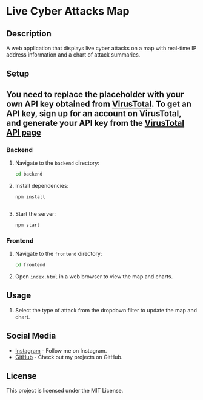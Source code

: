 # Live Cyber Attacks Map

## Description
A web application that displays live cyber attacks on a map with real-time IP address information and a chart of attack summaries.

## Setup

## You need to replace the placeholder with your own API key obtained from [VirusTotal](https://www.virustotal.com/gui/home/upload). To get an API key, sign up for an account on VirusTotal, and generate your API key from the [VirusTotal API page](https://developers.virustotal.com/reference/getting-started)

### Backend

1. Navigate to the `backend` directory:
    ```bash
    cd backend
    ```
2. Install dependencies:
    ```bash
    npm install
    ```

    ```
4. Start the server:
    ```bash
    npm start
    ```

### Frontend

1. Navigate to the `frontend` directory:
    ```bash
    cd frontend
    ```
2. Open `index.html` in a web browser to view the map and charts.

## Usage
1. Select the type of attack from the dropdown filter to update the map and chart.

## Social Media

- [Instagram](https://www.instagram.com/_.thaju____) - Follow me on Instagram.
- [GitHub](https://github.com/thajudecodes) - Check out my projects on GitHub.

## License
This project is licensed under the MIT License.

